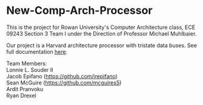 # New-Comp-Arch-Processor
This is the project for Rowan University's Computer Architecture class, ECE 09243 Section 3 Team l
under the Direction of Professor Michael Muhlbaier.

Our project is a Harvard architecture processor with tristate data buses.
See full documentation [here](Processor_Doc.pdf).

Team Members:  
        Lonnie L. Souder II  
        Jacob Epifano (https://github.com/jrepifano)  
	Sean McGuire (https://github.com/mcguires5)  
        Ardit Pranvoku  
        Ryan Drexel  